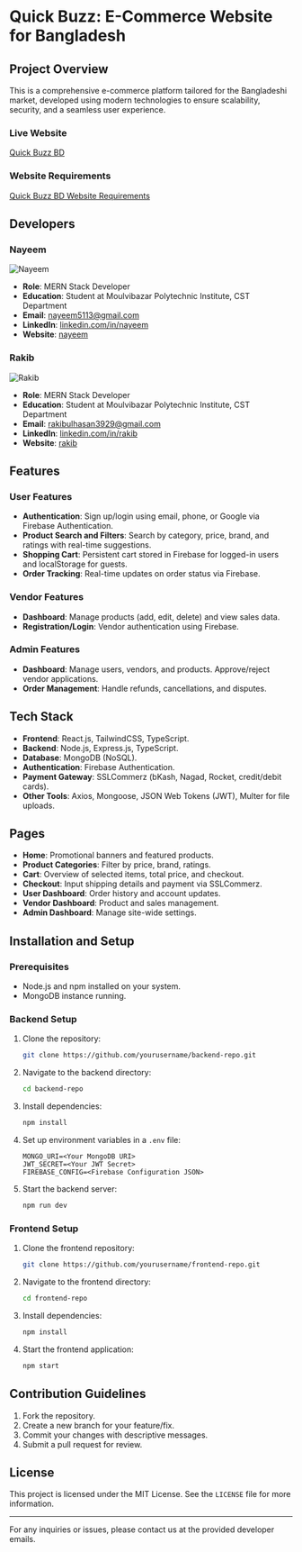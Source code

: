 # Quick Buzz: E-Commerce Website for Bangladesh

## Project Overview

This is a comprehensive e-commerce platform tailored for the Bangladeshi market, developed using modern technologies to ensure scalability, security, and a seamless user experience.

### Live Website

[Quick Buzz BD](https://quick-bus-bd.web.app/)

### Website Requirements

[Quick Buzz BD Website Requirements](https://docs.google.com/document/d/1ECbEbhd9BmR36V8r3F4qftZU2NgNh2Du-W_G-LHBJxU/edit?usp=sharing)

## Developers

### Nayeem

![Nayeem](https://ibb.co.com/DY4k3m1)

- **Role**: MERN Stack Developer
- **Education**: Student at Moulvibazar Polytechnic Institute, CST Department
- **Email**: nayeem5113@gmail.com
- **LinkedIn**: [linkedin.com/in/nayeem](https://www.linkedin.com/in/md-nayeem-miah-734719307/)
- **Website**: [nayeem](https://nayeemportfolio-70.web.app/)

### Rakib

![Rakib](https://ibb.co.com/sCHmxcF)

- **Role**: MERN Stack Developer
- **Education**: Student at Moulvibazar Polytechnic Institute, CST Department
- **Email**: rakibulhasan3929@gmail.com
- **LinkedIn**: [linkedin.com/in/rakib](https://www.linkedin.com/in/rakibul-hasan-b94123271/)
- **Website**: [rakib](https://rakibportfolio.com/)

## Features

### User Features

- **Authentication**: Sign up/login using email, phone, or Google via Firebase Authentication.
- **Product Search and Filters**: Search by category, price, brand, and ratings with real-time suggestions.
- **Shopping Cart**: Persistent cart stored in Firebase for logged-in users and localStorage for guests.
- **Order Tracking**: Real-time updates on order status via Firebase.

### Vendor Features

- **Dashboard**: Manage products (add, edit, delete) and view sales data.
- **Registration/Login**: Vendor authentication using Firebase.

### Admin Features

- **Dashboard**: Manage users, vendors, and products. Approve/reject vendor applications.
- **Order Management**: Handle refunds, cancellations, and disputes.

## Tech Stack

- **Frontend**: React.js, TailwindCSS, TypeScript.
- **Backend**: Node.js, Express.js, TypeScript.
- **Database**: MongoDB (NoSQL).
- **Authentication**: Firebase Authentication.
- **Payment Gateway**: SSLCommerz (bKash, Nagad, Rocket, credit/debit cards).
- **Other Tools**: Axios, Mongoose, JSON Web Tokens (JWT), Multer for file uploads.

## Pages

- **Home**: Promotional banners and featured products.
- **Product Categories**: Filter by price, brand, ratings.
- **Cart**: Overview of selected items, total price, and checkout.
- **Checkout**: Input shipping details and payment via SSLCommerz.
- **User Dashboard**: Order history and account updates.
- **Vendor Dashboard**: Product and sales management.
- **Admin Dashboard**: Manage site-wide settings.

## Installation and Setup

### Prerequisites

- Node.js and npm installed on your system.
- MongoDB instance running.

### Backend Setup

1. Clone the repository:
   ```bash
   git clone https://github.com/yourusername/backend-repo.git
   ```
2. Navigate to the backend directory:
   ```bash
   cd backend-repo
   ```
3. Install dependencies:
   ```bash
   npm install
   ```
4. Set up environment variables in a `.env` file:
   ```
   MONGO_URI=<Your MongoDB URI>
   JWT_SECRET=<Your JWT Secret>
   FIREBASE_CONFIG=<Firebase Configuration JSON>
   ```
5. Start the backend server:
   ```bash
   npm run dev
   ```

### Frontend Setup

1. Clone the frontend repository:
   ```bash
   git clone https://github.com/yourusername/frontend-repo.git
   ```
2. Navigate to the frontend directory:
   ```bash
   cd frontend-repo
   ```
3. Install dependencies:
   ```bash
   npm install
   ```
4. Start the frontend application:
   ```bash
   npm start
   ```

## Contribution Guidelines

1. Fork the repository.
2. Create a new branch for your feature/fix.
3. Commit your changes with descriptive messages.
4. Submit a pull request for review.

## License

This project is licensed under the MIT License. See the `LICENSE` file for more information.

---

For any inquiries or issues, please contact us at the provided developer emails.
